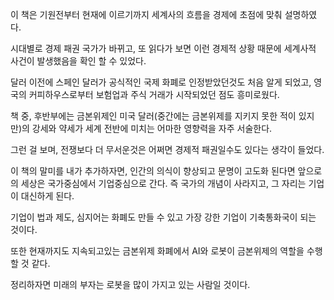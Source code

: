이 책은 기원전부터 현재에 이르기까지 세계사의 흐름을 경제에 초점에 맞춰 설명하였다.

시대별로 경제 패권 국가가 바뀌고, 또 읽다가 보면 이런 경제적 상황 때문에 세계사적 사건이 발생했음을 확인 할 수 있었다.

달러 이전에 스페인 달러가 공식적인 국제 화폐로 인정받았던것도 처음 알게 되었고, 영국의 커피하우스로부터 보험업과 주식 거래가 시작되었던 점도 흥미로웠다.

책 중, 후반부에는 금본위제인 미국 달러(중간에는 금본위제를 지키지 못한 적이 있지만)의 강세와 약세가 세계 전반에 미치는 어마한 영향력을 자주 서술한다.

그런 걸 보며, 전쟁보다 더 무서운것은 어쩌면 경제적 패권일수도 있다는 생각이 들었다.

이 책의 말미를 내가 추가하자면, 인간의 의식이 향상되고 문명이 고도화 된다면 앞으로의 세상은 국가중심에서 기업중심으로 간다. 즉 국가의 개념이 사라지고, 그 자리는 기업이 대신하게 된다.

기업이 법과 제도, 심지어는 화폐도 만들 수 있고 가장 강한 기업이 기축통화국이 되는 것이다.

또한 현재까지도 지속되고있는 금본위제 화폐에서 AI와 로봇이 금본위제의 역할을 수행할 것 같다.

정리하자면 미래의 부자는 로봇을 많이 가지고 있는 사람일 것이다.
